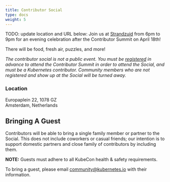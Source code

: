```yaml
---
title: Contributor Social
type: docs
weight: 5
---
```

TODO: update location and URL below: 
Join us at <a href="https://strand-zuid.nl/en/events/" rel="noopener noreferrer" target="_blank">Strandzuid</a> 
from 6pm to 9pm for an evening celebration after the Contributor Summit on April 18th!

There will be food, fresh air, puzzles, and more!

*The contributor social is _not_ a public event.  You must be [registered] in advance to attend the Contributor Summit in order to attend the Social, and must be a Kubernetes contributor.  Community members who are not registered and show up at the Social will be turned away.*

[registered]: /events/2023/kcsna/registration/

### Location

Europaplein 22, 1078 GZ<br>
Amsterdam, Netherlands<br>

## Bringing A Guest

Contributors will be able to bring a single family member or partner to the
Social. This does not include coworkers or casual friends; our intention is
to support domestic partners and close family of contributors by including
them.

**NOTE:** Guests must adhere to all KubeCon health & safety requirements.

To bring a guest, please email community@kubernetes.io with their information.
